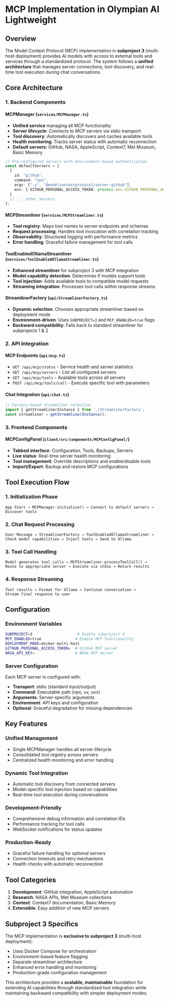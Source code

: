 # MCP Implementation in Olympian AI Lightweight

## Overview

The Model Context Protocol (MCP) implementation in **subproject 3** (multi-host deployment) provides AI models with access to external tools and services through a standardized protocol. The system follows a **unified architecture** that manages server connections, tool discovery, and real-time tool execution during chat conversations.

## Core Architecture

### 1. Backend Components

#### **MCPManager** (`services/MCPManager.ts`)
- **Unified service** managing all MCP functionality
- **Server lifecycle**: Connects to MCP servers via stdio transport
- **Tool discovery**: Automatically discovers and caches available tools
- **Health monitoring**: Tracks server status with automatic reconnection
- **Default servers**: GitHub, NASA, AppleScript, Context7, Met Museum, Basic Memory

```typescript
// Pre-configured servers with environment-based authentication
const defaultServers = [
  {
    id: "github",
    command: "npx",
    args: ["-y", "@modelcontextprotocol/server-github"],
    env: { GITHUB_PERSONAL_ACCESS_TOKEN: process.env.GITHUB_PERSONAL_ACCESS_TOKEN }
  }
  // ... other servers
];
```

#### **MCPStreamliner** (`services/MCPStreamliner.ts`)
- **Tool registry**: Maps tool names to server endpoints and schemas
- **Request processing**: Handles tool invocation with correlation tracking
- **Observability**: Structured logging with performance metrics
- **Error handling**: Graceful failure management for tool calls

#### **ToolEnabledOllamaStreamliner** (`services/ToolEnabledOllamaStreamliner.ts`)
- **Enhanced streamliner** for subproject 3 with MCP integration
- **Model capability detection**: Determines if models support tools
- **Tool injection**: Adds available tools to compatible model requests
- **Streaming integration**: Processes tool calls within response streams

#### **StreamlinerFactory** (`api/StreamlinerFactory.ts`)
- **Dynamic selection**: Chooses appropriate streamliner based on deployment mode
- **Environment-driven**: Uses `SUBPROJECT=3` and `MCP_ENABLED=true` flags
- **Backward compatibility**: Falls back to standard streamliner for subprojects 1 & 2

### 2. API Integration

#### **MCP Endpoints** (`api/mcp.ts`)
- `GET /api/mcp/status` - Service health and server statistics
- `GET /api/mcp/servers` - List all configured servers
- `GET /api/mcp/tools` - Available tools across all servers
- `POST /api/mcp/tools/call` - Execute specific tool with parameters

#### **Chat Integration** (`api/chat.ts`)
```typescript
// Factory-based streamliner selection
import { getStreamlinerInstance } from './StreamlinerFactory';
const streamliner = getStreamlinerInstance();
```

### 3. Frontend Components

#### **MCPConfigPanel** (`client/src/components/MCPConfigPanel/`)
- **Tabbed interface**: Configuration, Tools, Backups, Servers
- **Live status**: Real-time server health monitoring  
- **Tool management**: Override descriptions and enable/disable tools
- **Import/Export**: Backup and restore MCP configurations

## Tool Execution Flow

### 1. **Initialization Phase**
```
App Start → MCPManager.initialize() → Connect to default servers → Discover tools
```

### 2. **Chat Request Processing**
```
User Message → StreamlinerFactory → ToolEnabledOllamaStreamliner → 
Check model capabilities → Inject tools → Send to Ollama
```

### 3. **Tool Call Handling**
```
Model generates tool_calls → MCPStreamliner.processToolCall() → 
Route to appropriate server → Execute via stdio → Return results
```

### 4. **Response Streaming**
```
Tool results → Format for Ollama → Continue conversation → 
Stream final response to user
```

## Configuration

### Environment Variables
```bash
SUBPROJECT=3                    # Enable subproject 3
MCP_ENABLED=true               # Enable MCP functionality
DEPLOYMENT_MODE=docker-multi-host
GITHUB_PERSONAL_ACCESS_TOKEN=  # GitHub MCP server
NASA_API_KEY=                  # NASA MCP server
```

### Server Configuration
Each MCP server is configured with:
- **Transport**: stdio (standard input/output)
- **Command**: Executable path (npx, uv, uvx)
- **Arguments**: Server-specific arguments
- **Environment**: API keys and configuration
- **Optional**: Graceful degradation for missing dependencies

## Key Features

### **Unified Management**
- Single MCPManager handles all server lifecycle
- Consolidated tool registry across servers
- Centralized health monitoring and error handling

### **Dynamic Tool Integration**
- Automatic tool discovery from connected servers
- Model-specific tool injection based on capabilities
- Real-time tool execution during conversations

### **Development-Friendly**
- Comprehensive debug information and correlation IDs
- Performance tracking for tool calls
- WebSocket notifications for status updates

### **Production-Ready**
- Graceful failure handling for optional servers
- Connection timeouts and retry mechanisms
- Health checks with automatic reconnection

## Tool Categories

1. **Development**: GitHub integration, AppleScript automation
2. **Research**: NASA APIs, Met Museum collections
3. **Context**: Context7 documentation, Basic Memory
4. **Extensible**: Easy addition of new MCP servers

## Subproject 3 Specifics

The MCP implementation is **exclusive to subproject 3** (multi-host deployment):

- Uses Docker Compose for orchestration
- Environment-based feature flagging
- Separate streamliner architecture
- Enhanced error handling and monitoring
- Production-grade configuration management

This architecture provides a **scalable, maintainable** foundation for extending AI capabilities through standardized tool integration while maintaining backward compatibility with simpler deployment modes.
